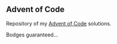 ## Advent of Code

Repository of my [Advent of Code](https://adventofcode.com/) solutions.

Bodges guaranteed...
